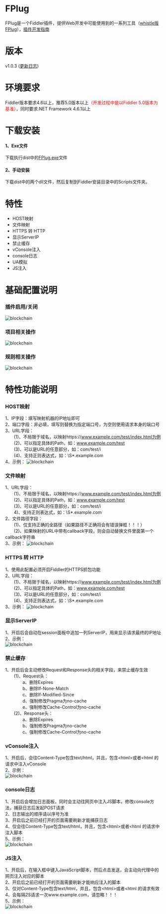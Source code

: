# FPlug
FPlug是一个Fiddler插件，提供Web开发中可能使用到的一系列工具（[whistle版FPlug](https://github.com/Ke1992/whistle.FPlug)），[插件开发指南](https://github.com/Ke1992/Fiddler-Plug-Example)
# 版本
v1.0.3 ([更新日志](https://github.com/Ke1992/Fiddler-FPlug/blob/master/CHANGELOG.md))
# 环境要求
Fiddler版本要求4.6以上，推荐5.0版本以上<font color="#ff0000">（开发过程中是以Fiddler 5.0版本为基准）</font>，同时要求.NET Framework 4.6.1以上
# 下载安装
#### 1、Exe文件
下载执行dist中的[FPlug.exe](https://raw.githubusercontent.com/Ke1992/Fiddler-FPlug/master/dist/FPlug.exe)文件
#### 2、手动安装
下载dist中的两个dll文件，然后复制到Fiddler安装目录中的Scripts文件夹。
# 特性
* HOST映射
* 文件映射
* HTTPS 转 HTTP
* 显示ServerIP
* 禁止缓存
* vConsole注入
* console日志
* UA模拟
* JS注入
# 基础配置说明
### 插件启用/关闭
![blockchain](https://github.com/Ke1992/FPlug/blob/master/guide/switch.gif "插件启用/关闭")
### 项目相关操作
![blockchain](https://github.com/Ke1992/FPlug/blob/master/guide/item.gif "配置项目")
### 规则相关操作
![blockchain](https://github.com/Ke1992/FPlug/blob/master/guide/rule.gif "规则相关操作")
# 特性功能说明
### HOST映射
1、IP字段：填写映射机器的IP地址即可  
2、端口字段：非必填，填写则替换为指定端口号，为空则使用请求本身的端口号  
3、URL字段：  
　　(1)、不局限于域名，以映射https://www.example.com/test/index.html为例  
　　(2)、可以指定具体的Path，如：www.example.com/test  
　　(3)、可以是URL的任意部分，如：com/test/i  
　　(4)、支持正则表达式，如：\S*.example.com  
4、示例：
![blockchain](https://github.com/Ke1992/FPlug/blob/master/guide/host.gif "HOST映射")
### 文件映射
1、URL字段：  
　　(1)、不局限于域名，以映射https://www.example.com/test/index.html为例  
　　(2)、可以指定具体的Path，如：www.example.com/test  
　　(3)、可以是URL的任意部分，如：com/test/i  
　　4)、支持正则表达式，如：\S*.example.com  
2、文件路径字段：  
　　(1)、仅支持正确的全路径（如果路径不正确将会有错误弹框！！！）  
　　(2)、如果映射的URL中带有callback字段，则会自动替换文件里面第一个callback字符串  
3、示例：
![blockchain](https://github.com/Ke1992/FPlug/blob/master/guide/file.gif "文件映射")
### HTTPS 转 HTTP
1、使用此配置必须开启Fiddler的HTTPS抓包功能  
2、URL字段：  
　　(1)、不局限于域名，以映射https://www.example.com/test/index.html为例  
　　(2)、可以指定具体的Path，如：www.example.com/test  
　　(3)、可以是URL的任意部分，如：com/test/i  
　　(4)、支持正则表达式，如：\S*.example.com  
3、示例：
![blockchain](https://github.com/Ke1992/FPlug/blob/master/guide/https.gif "HTTPS 转 HTTP")
### 显示ServerIP
1、开启后会自动在session面板中追加一列ServerIP，用来显示请求最终的IP地址  
2、示例：  
![blockchain](https://github.com/Ke1992/FPlug/blob/master/guide/serverip.gif "ServerIP")
### 禁止缓存
1、开启后会主动修改Request和Response头的相关字段，来禁止缓存生效  
　　(1)、Request头：  
　　　　a、删除Expires  
　　　　b、删除If-None-Match  
　　　　c、删除If-Modified-Since  
　　　　d、强制修改Pragma为no-cache  
　　　　e、强制修改Cache-Control为no-cache  
　　(2)、Response头：  
　　　　a、删除Expires  
　　　　b、强制修改Pragma为no-cache  
　　　　c、强制修改Cache-Control为no-cache  
### vConsole注入
1、开启后，会往Content-Type包含text/html，并且，包含&lt;html&gt;或者&lt;html 的请求中注入vConsole  
2、示例：  
![blockchain](https://github.com/Ke1992/FPlug/blob/master/guide/vconsole.gif "vConsole")
### console日志
1、开启后会增加日志面板，同时会主动往网页中注入JS脚本，修改console方法，捕获日志后发起POST请求  
2、日志输出的顺序请以序号为准  
3、开启后之前已经打开的页面需要刷新才能捕获日志  
4、仅会往Content-Type包含text/html，并且，包含&lt;html&gt;或者&lt;html 的请求中注入脚本  
5、示例：  
![blockchain](https://github.com/Ke1992/FPlug/blob/master/guide/console.gif "console日志")
### JS注入
1、开启后，在输入框中键入JavaScript脚本，然后点击发送，会主动向代理中的网页注入对应的脚本  
2、开启后之前已经打开的页面需要刷新才能响应注入的脚本  
3、仅对Content-Type包含text/html，并且，包含&lt;html&gt;或者&lt;html 的请求有效  
4、会每隔2S请求一次www.example.com，请忽略！！！  
5、示例：  
![blockchain](https://github.com/Ke1992/FPlug/blob/master/guide/invade.gif "JS注入")
